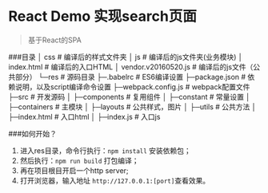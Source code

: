 ﻿# React Demo 实现search页面
> 基于React的SPA

###目录
    │  css              		 # 编译后的样式文件夹
    │  js                        # 编译后的js文件夹(业务模块)
    │  index.html         		 # 编译后的入口HTML
    │  vendor.v20160520.js       # 编译后的js文件（公共部分）
    └─res                        # 源码目录
       ├─.babelrc                # ES6编译设置
       ├─package.json            # 依赖说明，以及script编译命令设置
       ├─webpack.config.js       # webpack配置文件
       ├─src       				 # 开发源码
       │  ├─components			 # 复用组件
       │  ├─constant			 # 常量设置
       │  ├─containers			 # 主模块
       │  ├─layouts  			 # 公共样式，图片
       │  ├─utils				 # 公共方法
       │  ├─index.html 			 # 入口html
       │  ├─index.js 			 # 入口js


###如何开始？

1.  进入res目录，命令行执行：`npm install` 安装依赖包；
2.  然后执行：`npm run build` 打包编译；
3.  再在项目根目开启一个http server;
4.  打开浏览器，输入地址 `http://127.0.0.1:[port]`查看效果。
